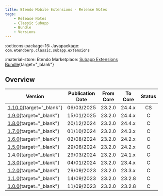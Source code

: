 ```yaml
---
title: Etendo Mobile Extensions - Release Notes
tags:
    - Release Notes
    - Classic Subapp
    - Bundle
    - Versions
---
```

:octicons-package-16: Javapackage: `com.etendoerp.classic.subapp.extensions`

:material-store: Etendo Marketplace: [Subapp Extensions Bundle](https://marketplace.etendo.cloud/#/product-details?module=55A7EF64F7FA43449B249DA7F8E14589){target="_blank"}


## Overview

| Version | Publication Date | From Core | To Core | Status | GitHub|
| --- | --- | --- | --- | :---: | :---: |
| [1.10.0](https://github.com/etendosoftware/com.etendoerp.mobile.extensions/releases/tag/1.10.0){target="_blank"} | 06/03/2025 | 23.2.0 | 24.4.x | CS | :white_check_mark: |
| [1.9.0](https://github.com/etendosoftware/com.etendoerp.mobile.extensions/releases/tag/1.9.0){target="_blank"} | 15/01/2025 | 23.2.0 | 24.4.x | C | :white_check_mark: |
| [1.8.0](https://github.com/etendosoftware/com.etendoerp.classic.subapp.extensions/releases/tag/1.8.0){target="_blank"} | 20/12/2024 | 23.2.0 | 24.4.x | C | :white_check_mark: |
| [1.7.0](https://github.com/etendosoftware/com.etendoerp.classic.subapp.extensions/releases/tag/1.7.0){target="_blank"} | 01/10/2024 | 23.2.0 | 24.3.x | C | :white_check_mark: |
| [1.6.0](https://github.com/etendosoftware/com.etendoerp.classic.subapp.extensions/releases/tag/1.6.0){target="_blank"} | 02/08/2024 | 23.2.0 | 24.2.x | C | :white_check_mark: |
| [1.5.0](https://github.com/etendosoftware/com.etendoerp.classic.subapp.extensions/releases/tag/1.5.0){target="_blank"} | 29/06/2024 | 23.2.0 | 24.2.x | C | :white_check_mark: |
| [1.4.0](https://github.com/etendosoftware/com.etendoerp.classic.subapp.extensions/releases/tag/1.4.0){target="_blank"} | 29/03/2024 | 23.2.0 | 24.1.x | C | :white_check_mark: |
| [1.3.0](https://github.com/etendosoftware/com.etendoerp.classic.subapp.extensions/releases/tag/1.3.0){target="_blank"}  | 04/01/2024 | 23.2.0 | 23.4.x | C  | :white_check_mark:|
| [1.2.0](https://github.com/etendosoftware/com.etendoerp.classic.subapp.extensions/releases/tag/1.2.0){target="_blank"}  | 29/09/2023 | 23.2.0 | 23.3.x | C   | :white_check_mark:|
| [1.1.0](https://github.com/etendosoftware/com.etendoerp.classic.subapp.extensions/releases/tag/1.1.0){target="_blank"}  | 14/09/2023 | 23.2.0 | 23.2.8 | C  | :white_check_mark:|
| [1.0.0](https://github.com/etendosoftware/com.etendoerp.classic.subapp.extensions/releases/tag/1.0.0){target="_blank"} | 11/09/2023 | 23.2.0 | 23.2.8 | C   | :white_check_mark:|